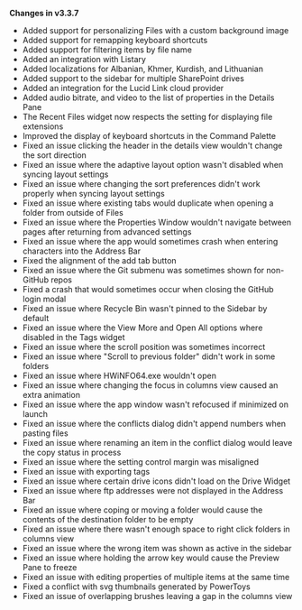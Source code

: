 **Changes in v3.3.7**

- Added support for personalizing Files with a custom background image
- Added support for remapping keyboard shortcuts
- Added support for filtering items by file name
- Added an integration with Listary
- Added localizations for Albanian, Khmer, Kurdish, and Lithuanian
- Added support to the sidebar for multiple SharePoint drives 
- Added an integration for the Lucid Link cloud provider
- Added audio bitrate, and video to the list of properties in the Details Pane
- The Recent Files widget now respects the setting for displaying file extensions
- Improved the display of keyboard shortcuts in the Command Palette
- Fixed an issue clicking the header in the details view wouldn't change the sort direction
- Fixed an issue where the adaptive layout option wasn't disabled when syncing layout settings
- Fixed an issue where changing the sort preferences didn't work properly when syncing layout settings
- Fixed an issue where existing tabs would duplicate when opening a folder from outside of Files
- Fixed an issue where the Properties Window wouldn't navigate between pages after returning from advanced settings
- Fixed an issue where the app would sometimes crash when entering characters into the Address Bar
- Fixed the alignment of the add tab button
- Fixed an issue where the Git submenu was sometimes shown for non-GitHub repos
- Fixed a crash that would sometimes occur when closing the GitHub login modal
- Fixed an issue where Recycle Bin wasn't pinned to the Sidebar by default
- Fixed an issue where the View More and Open All options where disabled in the Tags widget
- Fixed an issue where the scroll position was sometimes incorrect
- Fixed an issue where "Scroll to previous folder" didn't work in some folders
- Fixed an issue where HWiNFO64.exe wouldn't open
- Fixed an issue where changing the focus in columns view caused an extra animation
- Fixed an issue where the app window wasn't refocused if minimized on launch
- Fixed an issue where the conflicts dialog didn't append numbers when pasting files
- Fixed an issue where renaming an item in the conflict dialog would leave the copy status in process
- Fixed an issue where the setting control margin was misaligned
- Fixed an issue with exporting tags
- Fixed an issue where certain drive icons didn't load on the Drive Widget
- Fixed an issue where ftp addresses were not displayed in the Address Bar
- Fixed an issue where coping or moving a folder would cause the contents of the destination folder to be empty
- Fixed an issue where there wasn't enough space to right click folders in columns view
- Fixed an issue where the wrong item was shown as active in the sidebar
- Fixed an issue where holding the arrow key would cause the Preview Pane to freeze
- Fixed an issue with editing properties of multiple items at the same time
- Fixed a conflict with svg thumbnails generated by PowerToys
- Fixed an issue of overlapping brushes leaving a gap in the columns view
